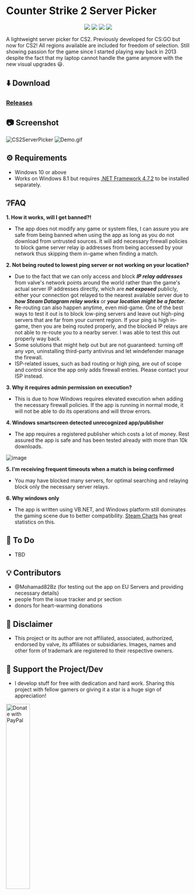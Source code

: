 # Counter Strike 2 Server Picker
<div align="center">

  <a href="https://api.github.com/repositories/649341649/releases"><img src="https://img.shields.io/github/downloads/FN-FAL113/cs2-server-picker/total.svg"/></a>
  <img src="https://img.shields.io/github/license/FN-FAL113/cs2-server-picker"/>
  <img src="https://img.shields.io/github/v/release/FN-FAL113/cs2-server-picker"/>
  <img src="https://img.shields.io/github/stars/FN-FAL113/cs2-server-picker"/>

</div>
A lightweight server picker for CS2. Previously developed for CS:GO but now for CS2! All regions available are included for freedom of selection. Still showing passion for the game since I started playing way back in 2013 despite the fact that my laptop cannot handle the game anymore with the new visual upgrades 😃.

## ⬇️ Download
### [Releases](https://github.com/FN-FAL113/csgo-server-picker/releases)

## 📷 Screenshot
![CS2ServerPicker](https://github.com/user-attachments/assets/e5c7c2a7-c560-4826-bcd5-9540d66abec6)
![Demo.gif](https://github.com/FN-FAL113/cs2-server-picker/assets/88238718/a46e515c-d591-49e2-ac98-f6f0088bf8eb)

## ⚙️ Requirements
- Windows 10 or above
- Works on Windows 8.1 but requires [.NET Framework 4.7.2](https://dotnet.microsoft.com/en-us/download/dotnet-framework/thank-you/net472-web-installer) to be installed separately.

## ❔FAQ
**1. How it works, will I get banned?!**
 - The app does not modify any game or system files, I can assure you are safe from being banned when using the app as long as you do not download from untrusted sources. It will add necessary firewall policies to block game server relay ip addresses from being accessed by your network thus skipping them in-game when finding a match.

**2. Not being routed to lowest ping server or not working on your location?**
  - Due to the fact that we can only access and block **_IP relay addresses_** from valve's network points around the world rather than the game's actual server IP addresses directly, which are **_not exposed_** publicly, either your connection got relayed to the nearest available server due to **_how Steam Datagram relay works_** or **_your location might be a factor_**. 
- Re-routing can also happen anytime, even mid-game. One of the best ways to test it out is to block low-ping servers and leave out high-ping servers that are far from your current region. If your ping is high in-game, then you are being routed properly, and the blocked IP relays are not able to re-route you to a nearby server. I was able to test this out properly way back.
- Some solutions that might help out but are not guaranteed: turning off any vpn, uninstalling third-party antivirus and let windefender manage the firewall.
- ISP-related issues, such as bad routing or high ping, are out of scope and control since the app only adds firewall entries. Please contact your ISP instead.

**3. Why it requires admin permission on execution?<br>**
  - This is due to how Windows requires elevated execution when adding the necessary firewall policies. If the app is running in normal mode, it will not be able to do its operations and will throw errors.

**4. Windows smartscreen detected unrecognized app/publisher<br>**
  - The app requires a registered publisher which costs a lot of money. Rest assured the app is safe and has been tested already with more than 10k downloads.

![image](https://github.com/FN-FAL113/csgo-server-picker/assets/88238718/fe0af8a8-4195-457e-bbbf-3a772e7f646c)

**5. I'm receiving frequent timeouts when a match is being confirmed<br>**
  - You may have blocked many servers, for optimal searching and relaying block only the necessary server relays.

**6. Why windows only<br>**
  - The app is written using VB.NET, and Windows platform still dominates the gaming scene due to better compatibility. [Steam Charts](https://store.steampowered.com/hwsurvey/) has great statistics on this.

## 📔 To Do
- TBD

## 💡 Contributors
- @Mohamad82Bz (for testing out the app on EU Servers and providing necessary details)
- people from the issue tracker and pr section
- donors for heart-warming donations

## 🔽 Disclaimer
- This project or its author are not affiliated, associated, authorized, endorsed by valve, its affiliates or subsidiaries. Images, names and other form of trademark are registered to their respective owners.

## 💖 Support the Project/Dev
- I develop stuff for free with dedication and hard work. Sharing this project with fellow gamers or giving it a star is a huge sign of appreciation!</br>
<a href="https://www.paypal.com/paypalme/fnfal113" target=_blank>
  <img src="https://raw.githubusercontent.com/stefan-niedermann/paypal-donate-button/master/paypal-donate-button.png" alt="Donate with PayPal" width="36%" />
</a>
